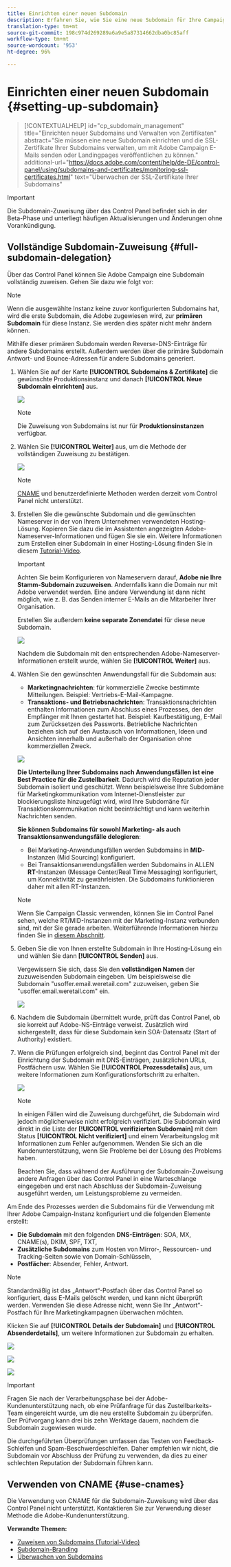```yaml
---
title: Einrichten einer neuen Subdomain
description: Erfahren Sie, wie Sie eine neue Subdomain für Ihre Campaign-Instanz einrichten.
translation-type: tm+mt
source-git-commit: 198c974d269289a6a9e5a87314662dba0bc85aff
workflow-type: tm+mt
source-wordcount: '953'
ht-degree: 96%

---
```



# Einrichten einer neuen Subdomain {#setting-up-subdomain}

>[!CONTEXTUALHELP]
>id="cp_subdomain_management"
>title="Einrichten neuer Subdomains und Verwalten von Zertifikaten"
>abstract="Sie müssen eine neue Subdomain einrichten und die SSL-Zertifikate Ihrer Subdomains verwalten, um mit Adobe Campaign E-Mails senden oder Landingpages veröffentlichen zu können."
>additional-url="https://docs.adobe.com/content/help/de-DE/control-panel/using/subdomains-and-certificates/monitoring-ssl-certificates.html" text="Überwachen der SSL-Zertifikate Ihrer Subdomains"

>[!IMPORTANT]
>
>Die Subdomain-Zuweisung über das Control Panel befindet sich in der Beta-Phase und unterliegt häufigen Aktualisierungen und Änderungen ohne Vorankündigung.

## Vollständige Subdomain-Zuweisung {#full-subdomain-delegation}

Über das Control Panel können Sie Adobe Campaign eine Subdomain vollständig zuweisen. Gehen Sie dazu wie folgt vor:

>[!NOTE]
>
>Wenn die ausgewählte Instanz keine zuvor konfigurierten Subdomains hat, wird die erste Subdomain, die Adobe zugewiesen wird, zur **primären Subdomain** für diese Instanz. Sie werden dies später nicht mehr ändern können.
>
>Mithilfe dieser primären Subdomain werden Reverse-DNS-Einträge für andere Subdomains erstellt. Außerdem werden über die primäre Subdomain Antwort- und Bounce-Adressen für andere Subdomains generiert.

1. Wählen Sie auf der Karte **[!UICONTROL Subdomains &amp; Zertifikate]** die gewünschte Produktionsinstanz und danach **[!UICONTROL Neue Subdomain einrichten]** aus.

   ![](assets/subdomain1.png)

   >[!NOTE]
   >
   >Die Zuweisung von Subdomains ist nur für **Produktionsinstanzen** verfügbar.

1. Wählen Sie **[!UICONTROL Weiter]** aus, um die Methode der vollständigen Zuweisung zu bestätigen.

   ![](assets/subdomain3.png)

   >[!NOTE]
   >
   >[CNAME](#use-cnames) und benutzerdefinierte Methoden werden derzeit vom Control Panel nicht unterstützt.

1. Erstellen Sie die gewünschte Subdomain und die gewünschten Nameserver in der von Ihrem Unternehmen verwendeten Hosting-Lösung. Kopieren Sie dazu die im Assistenten angezeigten Adobe-Nameserver-Informationen und fügen Sie sie ein. Weitere Informationen zum Erstellen einer Subdomain in einer Hosting-Lösung finden Sie in diesem [Tutorial-Video](https://video.tv.adobe.com/v/30175?captions=ger).

   >[!IMPORTANT]
   >
   >Achten Sie beim Konfigurieren von Nameservern darauf, **Adobe nie Ihre Stamm-Subdomain zuzuweisen**. Andernfalls kann die Domain nur mit Adobe verwendet werden. Eine andere Verwendung ist dann nicht möglich, wie z. B. das Senden interner E-Mails an die Mitarbeiter Ihrer Organisation.
   >
   >Erstellen Sie außerdem **keine separate Zonendatei** für diese neue Subdomain.

   ![](assets/subdomain4.png)

   Nachdem die Subdomain mit den entsprechenden Adobe-Nameserver-Informationen erstellt wurde, wählen Sie **[!UICONTROL Weiter]** aus.

1. Wählen Sie den gewünschten Anwendungsfall für die Subdomain aus:

   * **Marketingnachrichten**: für kommerzielle Zwecke bestimmte Mitteilungen. Beispiel: Vertriebs-E-Mail-Kampagne.
   * **Transaktions- und Betriebsnachrichten**: Transaktionsnachrichten enthalten Informationen zum Abschluss eines Prozesses, den der Empfänger mit Ihnen gestartet hat. Beispiel: Kaufbestätigung, E-Mail zum Zurücksetzen des Passworts. Betriebliche Nachrichten beziehen sich auf den Austausch von Informationen, Ideen und Ansichten innerhalb und außerhalb der Organisation ohne kommerziellen Zweck.

   ![](assets/subdomain5.png)

   **Die Unterteilung Ihrer Subdomains nach Anwendungsfällen ist eine Best Practice für die Zustellbarkeit**. Dadurch wird die Reputation jeder Subdomain isoliert und geschützt. Wenn beispielsweise Ihre Subdomäne für Marketingkommunikation vom Internet-Dienstleister zur blockierungsliste hinzugefügt wird, wird Ihre Subdomäne für Transaktionskommunikation nicht beeinträchtigt und kann weiterhin Nachrichten senden.

   **Sie können Subdomains für sowohl Marketing- als auch Transaktionsanwendungsfälle delegieren**:

   * Bei Marketing-Anwendungsfällen werden Subdomains in **MID**-Instanzen (Mid Sourcing) konfiguriert.
   * Bei Transaktionsanwendungsfällen werden Subdomains in ALLEN **RT**-Instanzen (Message Center/Real Time Messaging) konfiguriert, um Konnektivität zu gewährleisten. Die Subdomains funktionieren daher mit allen RT-Instanzen.

   >[!NOTE]
   >
   >Wenn Sie Campaign Classic verwenden, können Sie im Control Panel sehen, welche RT/MID-Instanzen mit der Marketing-Instanz verbunden sind, mit der Sie gerade arbeiten. Weiterführende Informationen hierzu finden Sie in [diesem Abschnitt](../../instances-settings/using/instance-details.md).

1. Geben Sie die von Ihnen erstellte Subdomain in Ihre Hosting-Lösung ein und wählen Sie dann **[!UICONTROL Senden]** aus.

   Vergewissern Sie sich, dass Sie den **vollständigen Namen** der zuzuweisenden Subdomain eingeben. Um beispielsweise die Subdomain &quot;usoffer.email.weretail.com&quot; zuzuweisen, geben Sie &quot;usoffer.email.weretail.com&quot; ein.

   ![](assets/subdomain6.png)

1. Nachdem die Subdomain übermittelt wurde, prüft das Control Panel, ob sie korrekt auf Adobe-NS-Einträge verweist. Zusätzlich wird sichergestellt, dass für diese Subdomain kein SOA-Datensatz (Start of Authority) existiert.

1. Wenn die Prüfungen erfolgreich sind, beginnt das Control Panel mit der Einrichtung der Subdomain mit DNS-Einträgen, zusätzlichen URLs, Postfächern usw. Wählen Sie **[!UICONTROL Prozessdetails]** aus, um weitere Informationen zum Konfigurationsfortschritt zu erhalten.

   ![](assets/subdomain7.png)

   >[!NOTE]
   >
   >In einigen Fällen wird die Zuweisung durchgeführt, die Subdomain wird jedoch möglicherweise nicht erfolgreich verifiziert. Die Subdomain wird direkt in die Liste der **[!UICONTROL verifizierten Subdomain]** mit dem Status **[!UICONTROL Nicht verifiziert]** und einem Verarbeitungslog mit Informationen zum Fehler aufgenommen. Wenden Sie sich an die Kundenunterstützung, wenn Sie Probleme bei der Lösung des Problems haben.
   >
   >Beachten Sie, dass während der Ausführung der Subdomain-Zuweisung andere Anfragen über das Control Panel in eine Warteschlange eingegeben und erst nach Abschluss der Subdomain-Zuweisung ausgeführt werden, um Leistungsprobleme zu vermeiden.

Am Ende des Prozesses werden die Subdomains für die Verwendung mit Ihrer Adobe Campaign-Instanz konfiguriert und die folgenden Elemente erstellt:

* **Die Subdomain** mit den folgenden **DNS-Einträgen**: SOA, MX, CNAME(s), DKIM, SPF, TXT,
* **Zusätzliche Subdomains** zum Hosten von Mirror-, Ressourcen- und Tracking-Seiten sowie von Domain-Schlüsseln,
* **Postfächer**: Absender, Fehler, Antwort.

>[!NOTE]
>
>Standardmäßig ist das „Antwort“-Postfach über das Control Panel so konfiguriert, dass E-Mails gelöscht werden, und kann nicht überprüft werden. Verwenden Sie diese Adresse nicht, wenn Sie Ihr „Antwort“-Postfach für Ihre Marketingkampagnen überwachen möchten.

Klicken Sie auf **[!UICONTROL Details der Subdomain]** und **[!UICONTROL Absenderdetails]**, um weitere Informationen zur Subdomain zu erhalten.

![](assets/detail_buttons.png)

![](assets/subdomain_details.png)

![](assets/sender_info.png)

>[!IMPORTANT]
>
>Fragen Sie nach der Verarbeitungsphase bei der Adobe-Kundenunterstützung nach, ob eine Prüfanfrage für das Zustellbarkeits-Team eingereicht wurde, um die neu erstellte Subdomain zu überprüfen. Der Prüfvorgang kann drei bis zehn Werktage dauern, nachdem die Subdomain zugewiesen wurde.
>
>Die durchgeführten Überprüfungen umfassen das Testen von Feedback-Schleifen und Spam-Beschwerdeschleifen. Daher empfehlen wir nicht, die Subdomain vor Abschluss der Prüfung zu verwenden, da dies zu einer schlechten Reputation der Subdomain führen kann.

## Verwenden von CNAME {#use-cnames}

Die Verwendung von CNAME für die Subdomain-Zuweisung wird über das Control Panel nicht unterstützt. Kontaktieren Sie zur Verwendung dieser Methode die Adobe-Kundenunterstützung.

**Verwandte Themen:**

* [Zuweisen von Subdomains (Tutorial-Video)](https://docs.adobe.com/content/help/en/campaign-learn/campaign-standard-tutorials/administrating/control-panel/subdomain-delegation.html)
* [Subdomain-Branding](../../subdomains-certificates/using/subdomains-branding.md)
* [Überwachen von Subdomains](../../subdomains-certificates/using/monitoring-subdomains.md)